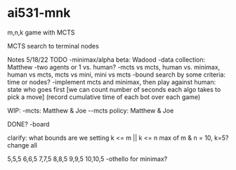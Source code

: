 # ai531-mnk
m,n,k game with MCTS

MCTS search to terminal nodes

Notes 5/18/22
TODO
-minimax/alpha beta: Wadood 
-data collection: Matthew
-two agents or 1 vs. human?
-mcts vs mcts, human vs. minimax, human vs mcts, mcts vs mini, mini vs mcts
-bound search by some criteria: time or nodes? 
-implement mcts and minimax, then play against human: state who goes first [we can count number of seconds each algo takes to pick a move] (record cumulative time of each bot over each game)

WIP:
-mcts: Matthew & Joe
--mcts policy: Matthew & Joe

DONE?
-board

clarify: what bounds are we setting
  k <= m || k <= n
  max of m & n = 10, k=5?
  change all
  
  5,5,5
  6,6,5
  7,7,5
  8,8,5
  9,9,5
  10,10,5
-othello for minimax?

